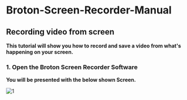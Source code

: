 # Broton-Screen-Recorder-Manual

## Recording video from screen
**This tutorial will show you how to record and save a video from what's happening on your screen.**

### 1. Open the Broton Screen Recorder Software
**You will be presented with the below shown Screen.**  

![1](https://user-images.githubusercontent.com/71088270/104144866-03235800-53eb-11eb-954b-0ec964291268.PNG)
